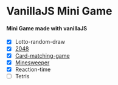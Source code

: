 # VanillaJS Mini Game

#### Mini Game made with vanillaJS

- [x] Lotto-random-draw
- [x] [2048](https://github.com/HeeyeonJeong/JS-mini-game/tree/master/2048-game)
- [x] [Card-matching-game](https://github.com/HeeyeonJeong/JS-mini-game/tree/master/Card-mathing-game)
- [x] [Minesweeper](https://github.com/HeeyeonJeong/JS-mini-game/tree/master/Minesweeper-game)
- [x] Reaction-time
- [ ] Tetris
